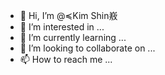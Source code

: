 - 👋 Hi, I’m @≼Kim Shin㟼
- 👀 I’m interested in ...
- 🌱 I’m currently learning ...
- 💞️ I’m looking to collaborate on ...
- 📫 How to reach me ...

<!---
Botmalayalam/Botmalayalam is a ✨ special ✨ repository because its `README.md` (this file) appears on your GitHub profile.
You can click the Preview link to take a look at your changes.
--->
